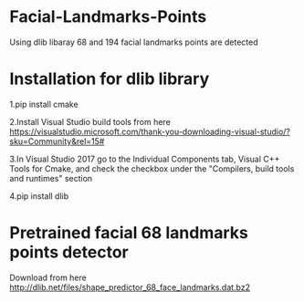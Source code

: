 # Facial-Landmarks-Points

Using dlib libaray 68 and 194 facial landmarks points are detected

# Installation for dlib library

1.pip install cmake

2.Install Visual Studio build tools from here https://visualstudio.microsoft.com/thank-you-downloading-visual-studio/?sku=Community&rel=15#

3.In Visual Studio 2017 go to the Individual Components tab, Visual C++ Tools for Cmake, and check the checkbox under the "Compilers, build tools and runtimes" section

4.pip install dlib

# Pretrained facial 68 landmarks points detector

Download from here http://dlib.net/files/shape_predictor_68_face_landmarks.dat.bz2
